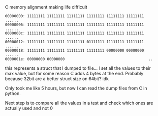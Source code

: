 C memory alignment making life difficult
```
00000000: 11111111 11111111 11111111 11111111 11111111 11111111  ......
00000006: 11111111 11111111 11111111 11111111 11111111 11111111  ......
0000000c: 11111111 11111111 11111111 11111111 11111111 11111111  ......
00000012: 11111111 11111111 11111111 01111111 11111111 11111111  ......
00000018: 11111111 11111111 11111111 11111111 00000000 00000000  ......
0000001e: 00000000 00000000                                      ..
```
this represents a struct that I dumped to file...
I set all the values to their max value, but for some reason C adds 4 bytes at the end. Probably because 32bit are a better struct size on 64bit? idk

Only took me like 5 hours, but now I can read the dump files from C in python.

Next step is to compare all the values in a test and check which ones are actually used and not 0